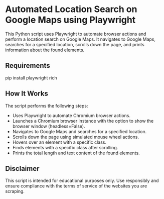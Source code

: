 # Automated Location Search on Google Maps using Playwright

This Python script uses Playwright to automate browser actions and perform a location search on Google Maps. It navigates to Google Maps, searches for a specified location, scrolls down the page, and prints information about the found elements.

## Requirements
pip install playwright rich

## How It Works

The script performs the following steps:

- Uses Playwright to automate Chromium browser actions.
- Launches a Chromium browser instance with the option to show the browser window (headless=False).
- Navigates to Google Maps and searches for a specified location.
- Scrolls down the page using simulated mouse wheel actions.
- Hovers over an element with a specific class.
- Finds elements with a specific class after scrolling.
- Prints the total length and text content of the found elements.

## Disclaimer
This script is intended for educational purposes only. Use responsibly and ensure compliance with the terms of service of the websites you are scraping.
